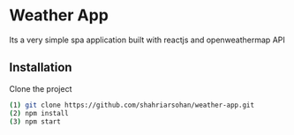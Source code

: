 # Weather App

Its a very simple spa application built with reactjs and openweathermap API

## Installation

Clone the project

```bash
(1) git clone https://github.com/shahriarsohan/weather-app.git
(2) npm install
(3) npm start
```
